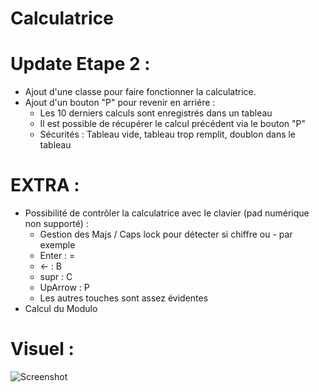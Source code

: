 # Calculatrice

# Update Etape 2 :
- Ajout d'une classe pour faire fonctionner la calculatrice.
- Ajout d'un bouton "P" pour revenir en arriére :
    - Les 10 derniers calculs sont enregistrés dans un tableau
    - Il est possible de récupérer le calcul précédent via le bouton "P"
    - Sécurités : Tableau vide, tableau trop remplit, doublon dans le tableau

# EXTRA :
- Possibilité de contrôler la calculatrice avec le clavier (pad numérique non supporté) :
    - Gestion des Majs / Caps lock pour détecter si chiffre ou - par exemple
    - Enter : =
    - <- : B
    - supr : C
    - UpArrow : P
    - Les autres touches sont assez évidentes
- Calcul du Modulo

# Visuel :
![Screenshot]("./images/Screen.JPG")